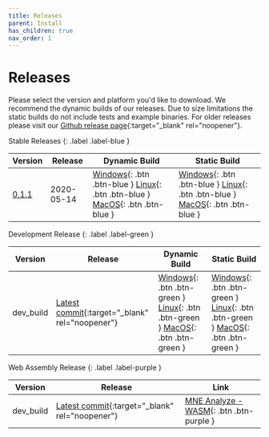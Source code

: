 ```yaml
---
title: Releases
parent: Install
has_children: true
nav_order: 1
---
```

# Releases

Please select the version and platform you'd like to download. We recommend the dynamic builds of our releases. Due to size limitations the static builds do not include tests and example binaries. For older releases please visit our [Github release page](https://github.com/mne-tools/mne-cpp/releases){:target="_blank" rel="noopener"}.

Stable Releases
{: .label .label-blue }

| Version | Release | Dynamic Build | Static Build |
|-------|-------|-------|-------|
| [0.1.1](changelog.md#version-011) | 2020-05-14 | <span class="fs-2"> [Windows](https://github.com/mne-tools/mne-cpp/releases/download/v0.1.1/mne-cpp-windows-dynamic-x86_64.zip){: .btn .btn-blue } [Linux](https://github.com/mne-tools/mne-cpp/releases/download/v0.1.1/mne-cpp-linux-dynamic-x86_64.tar.gz){: .btn .btn-blue } [MacOS](https://github.com/mne-tools/mne-cpp/releases/download/v0.1.1/mne-cpp-macos-dynamic-x86_64.tar.gz){: .btn .btn-blue } </span> | <span class="fs-2"> [Windows](https://github.com/mne-tools/mne-cpp/releases/download/v0.1.1/mne-cpp-windows-static-x86_64.zip){: .btn .btn-blue } [Linux](https://github.com/mne-tools/mne-cpp/releases/download/v0.1.1/mne-cpp-linux-static-x86_64.tar.gz){: .btn .btn-blue } [MacOS](https://github.com/mne-tools/mne-cpp/releases/download/v0.1.1/mne-cpp-macos-static-x86_64.tar.gz){: .btn .btn-blue } </span> |

Development Release
{: .label .label-green }

| Version | Release | Dynamic Build | Static Build |
|-------|-------|-------|-------|
| dev_build | [Latest commit](https://github.com/mne-tools/mne-cpp/commits/master){:target="_blank" rel="noopener"} | <span class="fs-2"> [Windows](https://github.com/mne-tools/mne-cpp/releases/download/dev_build/mne-cpp-windows-dynamic-x86_64.zip){: .btn .btn-green } [Linux](https://github.com/mne-tools/mne-cpp/releases/download/dev_build/mne-cpp-linux-dynamic-x86_64.tar.gz){: .btn .btn-green } [MacOS](https://github.com/mne-tools/mne-cpp/releases/download/dev_build/mne-cpp-macos-dynamic-x86_64.tar.gz){: .btn .btn-green } </span> | <span class="fs-2"> [Windows](https://github.com/mne-tools/mne-cpp/releases/download/dev_build/mne-cpp-windows-static-x86_64.zip){: .btn .btn-green } [Linux](https://github.com/mne-tools/mne-cpp/releases/download/dev_build/mne-cpp-linux-static-x86_64.tar.gz){: .btn .btn-green } [MacOS](https://github.com/mne-tools/mne-cpp/releases/download/dev_build/mne-cpp-macos-static-x86_64.tar.gz){: .btn .btn-green } </span> |

Web Assembly Release
{: .label .label-purple }

| Version | Release | Link |
|---------|------|------|
| dev_build | [Latest commit](https://github.com/mne-tools/mne-cpp/commits/master){:target="_blank" rel="noopener"} | <span class="fs-2"> [MNE Analyze - WASM](https://mne-cpp.github.io/wasm/mne_analyze.html){: .btn .btn-purple } </span> |
